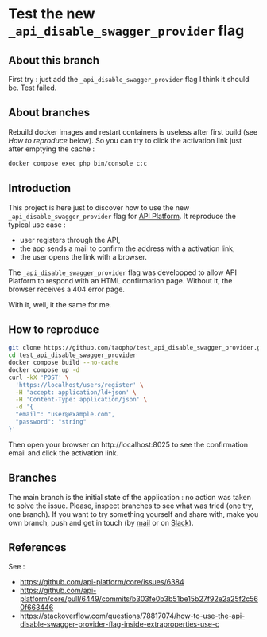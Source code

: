 # Test the new `_api_disable_swagger_provider` flag

## About this branch
First try : just add the `_api_disable_swagger_provider` flag I think it should be. Test failed.

## About branches
Rebuild docker images and restart containers is useless after first build (see _How to reproduce_ below). So you can try to click
the activation link just after emptying the cache :
``` bash
docker compose exec php bin/console c:c
```

## Introduction
This project is here just to discover how to use the new `_api_disable_swagger_provider` flag for [API Platform](https://api-platform.com).
It reproduce the typical use case :
- user registers through the API,
- the app sends a  mail to confirm the address with a activation link,
- the user opens the link with a browser.

The `_api_disable_swagger_provider` flag was developped to allow API Platform to respond with an HTML confirmation page.
Without it, the browser receives a 404 error page.

With it, well, it the same for me.

## How to reproduce
``` bash
git clone https://github.com/taophp/test_api_disable_swagger_provider.git
cd test_api_disable_swagger_provider
docker compose build --no-cache
docker compose up -d
curl -kX 'POST' \
  'https://localhost/users/register' \
  -H 'accept: application/ld+json' \
  -H 'Content-Type: application/json' \
  -d '{
  "email": "user@example.com",
  "password": "string"
}'
```
Then open your browser on http://localhost:8025 to see the confirmation email and click the activation link.

## Branches
The main branch is the initial state of the application : no action was taken to solve the issue.
Please, inspect branches to see what was tried (one try, one branch).
If you want to try something yourself and share with, make you own branch, push and get in touch (by [mail](mailto:mail@stephanemourey.fr) or on [Slack](https://symfony-devs.slack.com/archives/C39FKU9AL/p1722507207623139)).

## References
See :
- https://github.com/api-platform/core/issues/6384
- https://github.com/api-platform/core/pull/6449/commits/b303fe0b3b51be15b27f92e2a25f2c560f663446
- https://stackoverflow.com/questions/78817074/how-to-use-the-api-disable-swagger-provider-flag-inside-extraproperties-use-c
